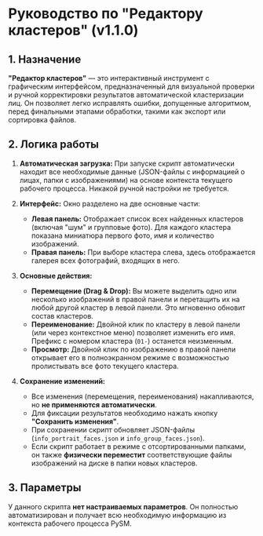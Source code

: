 # Руководство по "Редактору кластеров" (v1.1.0)

## 1. Назначение

**"Редактор кластеров"** — это интерактивный инструмент с графическим интерфейсом, предназначенный для визуальной проверки и ручной корректировки результатов автоматической кластеризации лиц. Он позволяет легко исправлять ошибки, допущенные алгоритмом, перед финальными этапами обработки, такими как экспорт или сортировка файлов.

## 2. Логика работы

1.  **Автоматическая загрузка:** При запуске скрипт автоматически находит все необходимые данные (JSON-файлы с информацией о лицах, папки с изображениями) на основе контекста текущего рабочего процесса. Никакой ручной настройки не требуется.

2.  **Интерфейс:** Окно разделено на две основные части:
    *   **Левая панель:** Отображает список всех найденных кластеров (включая "шум" и групповые фото). Для каждого кластера показана миниатюра первого фото, имя и количество изображений.
    *   **Правая панель:** При выборе кластера слева, здесь отображается галерея всех фотографий, входящих в него.

3.  **Основные действия:**
    *   **Перемещение (Drag & Drop):** Вы можете выделить одно или несколько изображений в правой панели и перетащить их на любой другой кластер в левой панели. Это мгновенно обновит состав кластеров.
    *   **Переименование:** Двойной клик по кластеру в левой панели (или через контекстное меню) позволяет изменить его имя. Префикс с номером кластера (`01-`) останется неизменным.
    *   **Просмотр:** Двойной клик по изображению в правой панели открывает его в полноэкранном режиме с возможностью пролистывать все фото текущего кластера.

4.  **Сохранение изменений:**
    *   Все изменения (перемещения, переименования) накапливаются, но **не применяются автоматически**.
    *   Для фиксации результатов необходимо нажать кнопку **"Сохранить изменения"**.
    *   При сохранении скрипт обновляет JSON-файлы (`info_portrait_faces.json` и `info_group_faces.json`).
    *   Если скрипт работает в режиме с отсортированными папками, он также **физически переместит** соответствующие файлы изображений на диске в папки новых кластеров.

## 3. Параметры

У данного скрипта **нет настраиваемых параметров**. Он полностью автоматизирован и получает всю необходимую информацию из контекста рабочего процесса PySM.